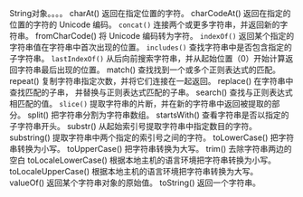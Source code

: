<!--
 * @Author: your name
 * @Date: 2020-05-11 15:47:32
 * @LastEditTime: 2020-05-11 15:49:56
 * @LastEditors: your name
 * @Description: In User Settings Edit
 * @FilePath: /learn/JS参考手册/String/String.md
 -->
String对象。。。。
charAt()	返回在指定位置的字符。
charCodeAt()	返回在指定的位置的字符的 Unicode 编码。
`concat()`	连接两个或更多字符串，并返回新的字符串。
fromCharCode()	将 Unicode 编码转为字符。
`indexOf()`	返回某个指定的字符串值在字符串中首次出现的位置。
`includes()`	查找字符串中是否包含指定的子字符串。
`lastIndexOf()`	从后向前搜索字符串，并从起始位置（0）开始计算返回字符串最后出现的位置。
match()	查找找到一个或多个正则表达式的匹配。
repeat()	复制字符串指定次数，并将它们连接在一起返回。
replace()	在字符串中查找匹配的子串， 并替换与正则表达式匹配的子串。
search()	查找与正则表达式相匹配的值。
`slice()`	提取字符串的片断，并在新的字符串中返回被提取的部分。
split()	把字符串分割为字符串数组。
startsWith()	查看字符串是否以指定的子字符串开头。
substr()	从起始索引号提取字符串中指定数目的字符。
substring()	提取字符串中两个指定的索引号之间的字符。
toLowerCase()	把字符串转换为小写。
toUpperCase()	把字符串转换为大写。
trim()	去除字符串两边的空白
toLocaleLowerCase()	根据本地主机的语言环境把字符串转换为小写。
toLocaleUpperCase()	根据本地主机的语言环境把字符串转换为大写。
valueOf()	返回某个字符串对象的原始值。
toString()	返回一个字符串。
